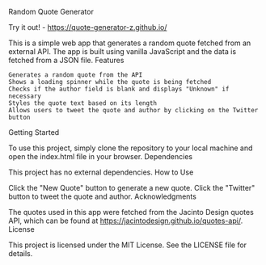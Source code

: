 Random Quote Generator

Try it out! - https://quote-generator-z.github.io/

This is a simple web app that generates a random quote fetched from an external API. The app is built using vanilla JavaScript and the data is fetched from a JSON file.
Features

    Generates a random quote from the API
    Shows a loading spinner while the quote is being fetched
    Checks if the author field is blank and displays "Unknown" if necessary
    Styles the quote text based on its length
    Allows users to tweet the quote and author by clicking on the Twitter button

Getting Started

To use this project, simply clone the repository to your local machine and open the index.html file in your browser.
Dependencies

This project has no external dependencies.
How to Use

Click the "New Quote" button to generate a new quote. Click the "Twitter" button to tweet the quote and author.
Acknowledgments

The quotes used in this app were fetched from the Jacinto Design quotes API, which can be found at https://jacintodesign.github.io/quotes-api/.
License

This project is licensed under the MIT License. See the LICENSE file for details.
